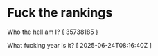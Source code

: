 # Fuck the rankings

Who the hell am I?
{ 35738185 }

What fucking year is it?
[ 2025-06-24T08:16:40Z ]
